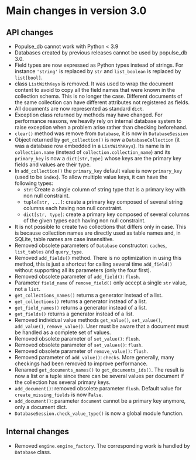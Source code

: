 # Main changes in version 3.0

## API changes

- Populse_db cannot work with Python < 3.9
- Databases created by previous releases cannot be used by populse_db 3.0.
- Field types are now expressed as Python types instead of strings. For instance `'string'` is replaced by `str` and `list_boolean` is replaced by `list[bool]`.
- class `ListWithKeys` is removed. It was used to wrap the document content to avoid to copy all the field names that were known in the collection schema. This is no longer the case. Different documents of the same collection can have different attributes not registered as fields.
- All documents are now represented as standard `dict`.
- Exception class returned by methods may have changed. For performance reasons, we heavily rely on internal database system to raise exception when a problem arise rather than checking beforehand.
- `clear()` method was remove from `Database`, it is now in `DatabaseSession`
- Object returned by `get_collection()` is now a `DatabaseCollection` (it was a database row embedded in a `ListWithKeys`). Its name is in `collection.name` (instead of `collection.collection_name`) and its `primary_key` is now a `dict[str,type]` whose keys are the primary key fields and values are their type. 
- In `add_collection()` the `primary_key` default value is now `primary_key` (used to be `index`). To allow multiple value keys, it can have the following types:
  - `str`: Create a single column of string type that is a primary key with non null constraint.
  - `tuple[str, ...]`: create a primary key composed of several string columns each having non null constraint.
  - `dict[str, type]`: create a primary key composed of several columns of the given types each having non null constraint.
- It is not possible to create two collections that differs only in case. This is because collection names are directly used as table names and, in SQLite, table names are case insensitive.
- Removed obsolete parameters of `Database` constructor: `caches`, `list_tables` and `query_type`.
- Removed `add_fields()` method. There is no optimization in using this method, this is just a shortcut for calling several time `add_field()` without supporting all its parameters (only the four first).
- Removed obsolete parameter of `add_field()`: `flush`.
- Parameter `field_name` of `remove_field()` only accept a single `str` value, not a `list`.
- `get_collections_names()` returns a generator instead of a list.
- `get_collections()` returns a generator instead of a list.
- `get_field_names()` returns a generator instead of a list.
- `get_fields()` returns a generator instead of a list.
- Removed individual value methods `get_value()`, `set_value()`, `add_value()`, `remove_value()`. User must be aware that a document must be handled as a complete set of values.
- Removed obsolete parameter of `set_value()`: `flush`.
- Removed obsolete parameter of `set_values()`: `flush`.
- Removed obsolete parameter of `remove_value()`: `flush`.
- Removed parameter of `add_value()`: `checks`. More generally, many checkings had been removed to improve performance.
- Renamed `get_documents_names()` to `get_documents_ids()`. The result is now a list or a tuple since there can be several values per document if the collection has several primary keys. 
- `add_document()`: removed obsolete parameter `flush`. Default value for `create_missing_fields` is now ̀`False`.
- `add_document()`: parameter `document` cannot be a primary key anymore, only a document dict.
- `DatabaseSession.check_value_type()` is now a global module function.

## Internal changes

- Removed `engine.engine_factory`. The corresponding work is handled by `Database` class.